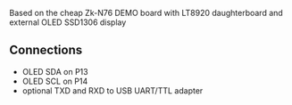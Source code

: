 Based on the cheap Zk-N76 DEMO board with LT8920 daughterboard and external OLED SSD1306 display

Connections
---
- OLED SDA on P13
- OLED SCL on P14
- optional TXD and RXD to USB UART/TTL adapter